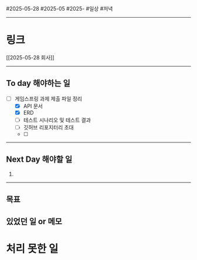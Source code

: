 #2025-05-28 #2025-05 #2025-
#일상 #저녁 

-------
# 링크
[[2025-05-28 회사]]

---
## To day 해야하는 일
- [ ] 게임스프링 과제 제출 파일 정리
    - [x] API 문서
    - [x] ERD
    - [ ] 테스트 시나리오 및 테스트 결과
    - [ ] 깃허브 리포지터리 초대
    - [ ] 

---
## Next Day 해야할 일
1. 

---

## 목표


## 있었던 일  or 메모


# 처리 못한 일